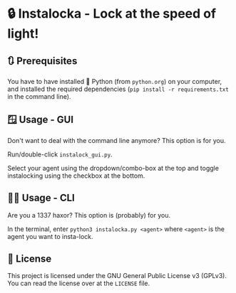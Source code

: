 # 🔒 Instalocka - Lock at the speed of light!

## 🔃 Prerequisites

You have to have installed 🐍 Python (from `python.org`) on your computer, and
installed the required dependencies (`pip install -r requirements.txt` in the
command line).

## 🪟 Usage - GUI

Don't want to deal with the command line anymore? This option is for you.

Run/double-click `instalock_gui.py`.

Select your agent using the dropdown/combo-box at the top and toggle
instalocking using the checkbox at the bottom.

## 🧑‍💻 Usage - CLI

Are you a 1337 haxor? This option is (probably) for you.

In the terminal, enter `python3 instalocka.py <agent>` where `<agent>` is the
agent you want to insta-lock.

## 📜 License

This project is licensed under the GNU General Public License v3 (GPLv3).
You can read the license over at the `LICENSE` file.
